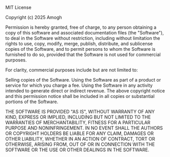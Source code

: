 MIT License

Copyright (c) 2025 Amogh

Permission is hereby granted, free of charge, to any person obtaining a copy
of this software and associated documentation files (the "Software"), to deal
in the Software without restriction, including without limitation the rights
to use, copy, modify, merge, publish, distribute, and sublicense copies of
the Software, and to permit persons to whom the Software is furnished to do so,
provided that the Software is not used for commercial purposes.

For clarity, commercial purposes include but are not limited to:

Selling copies of the Software.
Using the Software as part of a product or service for which you charge a fee.
Using the Software in any activity intended to generate direct or indirect revenue.
The above copyright notice and this permission notice shall be included in all
copies or substantial portions of the Software.

THE SOFTWARE IS PROVIDED "AS IS", WITHOUT WARRANTY OF ANY KIND, EXPRESS OR
IMPLIED, INCLUDING BUT NOT LIMITED TO THE WARRANTIES OF MERCHANTABILITY,
FITNESS FOR A PARTICULAR PURPOSE AND NONINFRINGEMENT. IN NO EVENT SHALL THE
AUTHORS OR COPYRIGHT HOLDERS BE LIABLE FOR ANY CLAIM, DAMAGES OR OTHER
LIABILITY, WHETHER IN AN ACTION OF CONTRACT, TORT OR OTHERWISE, ARISING FROM,
OUT OF OR IN CONNECTION WITH THE SOFTWARE OR THE USE OR OTHER DEALINGS IN THE
SOFTWARE.

